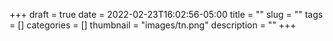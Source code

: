 +++ 
draft = true
date = 2022-02-23T16:02:56-05:00
title = ""
slug = "" 
tags = []
categories = []
thumbnail = "images/tn.png"
description = ""
+++
